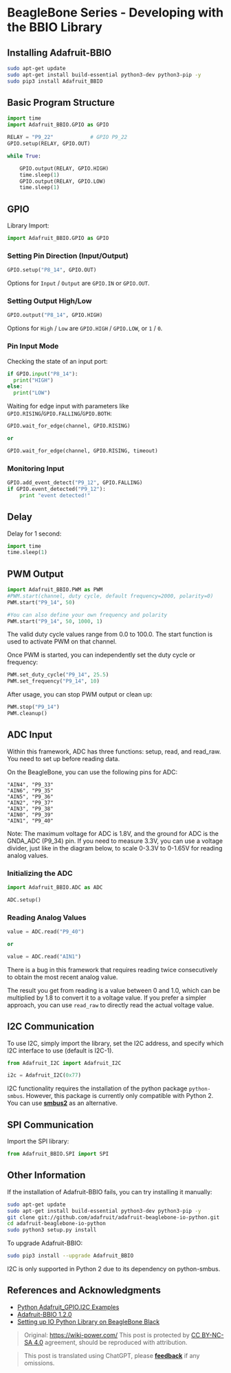 # BeagleBone Series - Developing with the BBIO Library

## Installing Adafruit-BBIO

```bash
sudo apt-get update
sudo apt-get install build-essential python3-dev python3-pip -y
sudo pip3 install Adafruit_BBIO
```

## Basic Program Structure

```python
import time
import Adafruit_BBIO.GPIO as GPIO

RELAY = "P9_22"            # GPIO P9_22
GPIO.setup(RELAY, GPIO.OUT)

while True:

    GPIO.output(RELAY, GPIO.HIGH)
    time.sleep(1)
    GPIO.output(RELAY, GPIO.LOW)
    time.sleep(1)
```

## GPIO

Library Import:

```python
import Adafruit_BBIO.GPIO as GPIO
```

### Setting Pin Direction (Input/Output)

```python
GPIO.setup("P8_14", GPIO.OUT)
```

Options for `Input` / `Output` are `GPIO.IN` or `GPIO.OUT`.

### Setting Output High/Low

```python
GPIO.output("P8_14", GPIO.HIGH)
```

Options for `High` / `Low` are `GPIO.HIGH` / `GPIO.LOW`, or `1` / `0`.

### Pin Input Mode

Checking the state of an input port:

```python
if GPIO.input("P8_14"):
  print("HIGH")
else:
  print("LOW")
```

Waiting for edge input with parameters like `GPIO.RISING`/`GPIO.FALLING`/`GPIO.BOTH`:

```python
GPIO.wait_for_edge(channel, GPIO.RISING)

or

GPIO.wait_for_edge(channel, GPIO.RISING, timeout)
```

### Monitoring Input

```python
GPIO.add_event_detect("P9_12", GPIO.FALLING)
if GPIO.event_detected("P9_12"):
    print "event detected!"
```

## Delay

Delay for 1 second:

```python
import time
time.sleep(1)
```

## PWM Output

```python
import Adafruit_BBIO.PWM as PWM
#PWM.start(channel, duty cycle, default frequency=2000, polarity=0)
PWM.start("P9_14", 50)

#You can also define your own frequency and polarity
PWM.start("P9_14", 50, 1000, 1)
```

The valid duty cycle values range from 0.0 to 100.0. The start function is used to activate PWM on that channel.

Once PWM is started, you can independently set the duty cycle or frequency:

```python
PWM.set_duty_cycle("P9_14", 25.5)
PWM.set_frequency("P9_14", 10)
```

After usage, you can stop PWM output or clean up:

```python
PWM.stop("P9_14")
PWM.cleanup()
```

## ADC Input

Within this framework, ADC has three functions: setup, read, and read_raw. You need to set up before reading data.

On the BeagleBone, you can use the following pins for ADC:

```
"AIN4", "P9_33"
"AIN6", "P9_35"
"AIN5", "P9_36"
"AIN2", "P9_37"
"AIN3", "P9_38"
"AIN0", "P9_39"
"AIN1", "P9_40"
```

Note: The maximum voltage for ADC is 1.8V, and the ground for ADC is the GNDA_ADC (P9_34) pin. If you need to measure 3.3V, you can use a voltage divider, just like in the diagram below, to scale 0-3.3V to 0-1.65V for reading analog values.

### Initializing the ADC

```python
import Adafruit_BBIO.ADC as ADC

ADC.setup()
```

### Reading Analog Values

```python
value = ADC.read("P9_40")

or

value = ADC.read("AIN1")
```

There is a bug in this framework that requires reading twice consecutively to obtain the most recent analog value.

The result you get from reading is a value between 0 and 1.0, which can be multiplied by 1.8 to convert it to a voltage value. If you prefer a simpler approach, you can use `read_raw` to directly read the actual voltage value.

## I2C Communication

To use I2C, simply import the library, set the I2C address, and specify which I2C interface to use (default is I2C-1).

```python
from Adafruit_I2C import Adafruit_I2C

i2c = Adafruit_I2C(0x77)
```

I2C functionality requires the installation of the python package `python-smbus`. However, this package is currently only compatible with Python 2. You can use [**smbus2**](https://pypi.org/project/smbus2/) as an alternative.

## SPI Communication

Import the SPI library:

```python
from Adafruit_BBIO.SPI import SPI
```

## Other Information

If the installation of Adafruit-BBIO fails, you can try installing it manually:

```bash
sudo apt-get update
sudo apt-get install build-essential python3-dev python3-pip -y
git clone git://github.com/adafruit/adafruit-beaglebone-io-python.git
cd adafruit-beaglebone-io-python
sudo python3 setup.py install
```

To upgrade Adafruit-BBIO:

```bash
sudo pip3 install --upgrade Adafruit_BBIO
```

I2C is only supported in Python 2 due to its dependency on python-smbus.

## References and Acknowledgments

- [Python Adafruit_GPIO.I2C Examples](https://www.programcreek.com/python/example/92524/Adafruit_GPIO.I2C)
- [Adafruit-BBIO 1.2.0](https://pypi.org/project/Adafruit-BBIO/#description)
- [Setting up IO Python Library on BeagleBone Black](https://learn.adafruit.com/setting-up-io-python-library-on-beaglebone-black)

> Original: <https://wiki-power.com/>
> This post is protected by [CC BY-NC-SA 4.0](https://creativecommons.org/licenses/by/4.0/deed.en) agreement, should be reproduced with attribution.

> This post is translated using ChatGPT, please [**feedback**](https://github.com/linyuxuanlin/Wiki_MkDocs/issues/new) if any omissions.